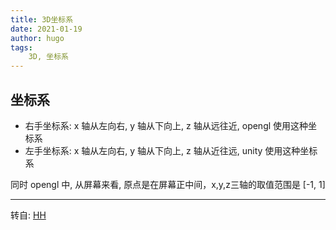 ```yaml
---
title: 3D坐标系
date: 2021-01-19
author: hugo
tags:
    3D, 坐标系
---
```



## 坐标系

* 右手坐标系: x 轴从左向右, y 轴从下向上, z 轴从远往近, opengl 使用这种坐标系
* 左手坐标系: x 轴从左向右, y 轴从下向上, z 轴从近往远, unity 使用这种坐标系

同时 opengl 中, 从屏幕来看, 原点是在屏幕正中间，x,y,z三轴的取值范围是 [-1, 1]


---
转自: [HH](http://www.hugohuang.xyz/)
